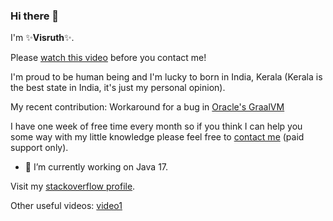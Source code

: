 ### Hi there 👋
I'm ✨**Visruth**✨.

Please [watch this video](https://www.youtube.com/watch?v=IAeTXi0oHIQ) before you contact me!

I'm proud to be human being and I'm lucky to born in India, Kerala (Kerala is the best state in India, it's just my personal opinion).

My recent contribution: Workaround for a bug in [Oracle's GraalVM](https://github.com/oracle/graal/discussions/4670#discussioncomment-4311496)

I have one week of free time every month so if you think I can help you some way with my little knowledge please feel free to [contact me](https://calendly.com/visruth) (paid support only).

- 🔭 I’m currently working on Java 17.

Visit my [stackoverflow profile](https://stackoverflow.com/users/1516759/visruth).

<!--
Here are some ideas to get you started:

- 🔭 I’m currently working on ...
- 🌱 I’m currently learning ...
- 👯 I’m looking to collaborate on ...
- 🤔 I’m looking for help with ...
- 💬 Ask me about ...
- 📫 How to reach me: ...
- 😄 Pronouns: ...
- ⚡ Fun fact: ...
-->

Other useful videos: [video1](https://youtu.be/ThV4JxGGyuY)
